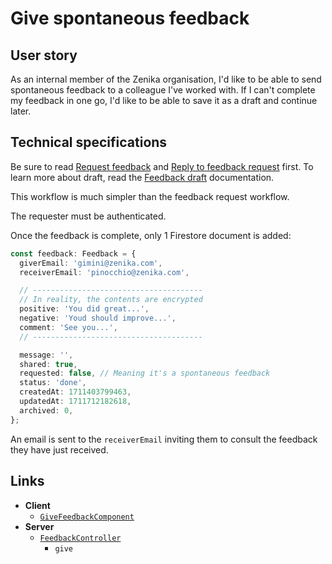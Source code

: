 # Give spontaneous feedback

## User story

As an internal member of the Zenika organisation, I'd like to be able to send spontaneous feedback to a colleague I've worked with.
If I can't complete my feedback in one go, I'd like to be able to save it as a draft and continue later.

## Technical specifications

Be sure to read [Request feedback](./request-feedback) and [Reply to feedback request](./reply-to-feedback-request) first.
To learn more about draft, read the [Feedback draft](./feedback-draft) documentation.

This workflow is much simpler than the feedback request workflow.

The requester must be authenticated.

Once the feedback is complete, only 1 Firestore document is added:

```ts
const feedback: Feedback = {
  giverEmail: 'gimini@zenika.com',
  receiverEmail: 'pinocchio@zenika.com',

  // --------------------------------------
  // In reality, the contents are encrypted
  positive: 'You did great...',
  negative: 'Youd should improve...',
  comment: 'See you...',
  // --------------------------------------

  message: '',
  shared: true,
  requested: false, // Meaning it's a spontaneous feedback
  status: 'done',
  createdAt: 1711403799463,
  updatedAt: 1711712182618,
  archived: 0,
};
```

An email is sent to the `receiverEmail` inviting them to consult the feedback they have just received.

## Links

- **Client**
  - [`GiveFeedbackComponent`](https://github.com/Zenika/feedzback/blob/main/client/src/app/give-feedback/give-feedback/give-feedback.component.ts)
- **Server**
  - [`FeedbackController`](https://github.com/Zenika/feedzback/blob/main/server/src/feedback/feedback.controller.ts)
    - `give`
